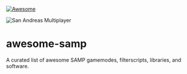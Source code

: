 [![Awesome](https://awesome.re/badge-flat2.svg)](https://awesome.re)

![San Andreas Multiplayer](https://github.com/devlexanderxyz/awesome-samp/raw/master/images/samp.png)

# awesome-samp
A curated list of awesome SAMP gamemodes, filterscripts, libraries, and software.
